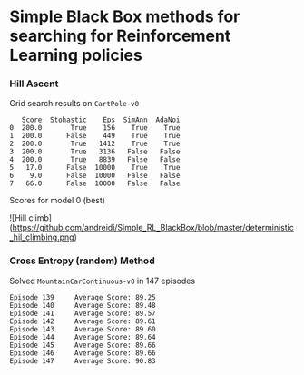 # Simple Black Box methods for searching for Reinforcement Learning policies

### Hill Ascent

Grid search results on `CartPole-v0`

```
   Score  Stohastic    Eps  SimAnn  AdaNoi
0  200.0       True    156    True    True
1  200.0      False    449    True    True
2  200.0       True   1412    True    True
3  200.0       True   3136   False   False
4  200.0       True   8839   False   False
5   17.0      False  10000    True    True
6    9.0      False  10000   False   False
7   66.0      False  10000   False   False
```
Scores for model 0 (best)

![Hill climb] (https://github.com/andreidi/Simple_RL_BlackBox/blob/master/deterministic_hil_climbing.png)


### Cross Entropy (random) Method

Solved `MountainCarContinuous-v0` in 147 episodes

```
Episode 139     Average Score: 89.25
Episode 140     Average Score: 89.48
Episode 141     Average Score: 89.57
Episode 142     Average Score: 89.61
Episode 143     Average Score: 89.60
Episode 144     Average Score: 89.64
Episode 145     Average Score: 89.66
Episode 146     Average Score: 89.66
Episode 147     Average Score: 90.83

```